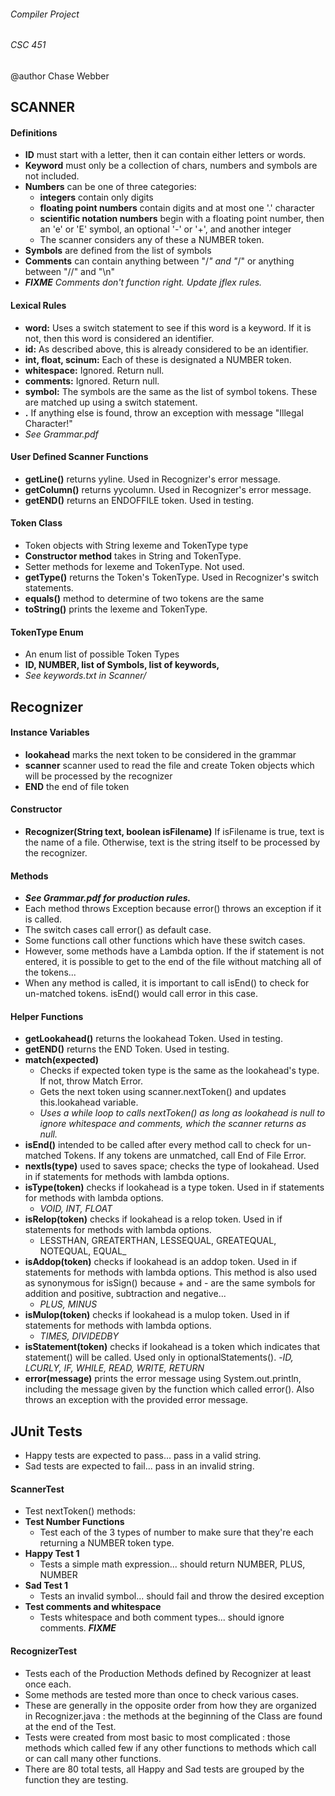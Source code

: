 ###### Compiler Project
###### CSC 451
@author Chase Webber


## SCANNER 

#### Definitions

- **ID** must start with a letter, then it can contain either letters or words. 
- **Keyword** must only be a collection of chars, numbers and symbols are not included. 
- **Numbers** can be one of three categories: 
	- **integers** contain only digits 
	- **floating point numbers** contain digits and at most one '.' character 
	- **scientific notation numbers** begin with a floating point number, then an 'e' or 'E' symbol, an optional '-' or '+', and another integer
	- The scanner considers any of these a NUMBER token. 
- **Symbols** are defined from the list of symbols
- **Comments** can contain anything between "/*" and "*/" or anything between "//" and "\n"
- ***FIXME*** _Comments don't function right. Update jflex rules._

	
#### Lexical Rules

- **word:** Uses a switch statement to see if this word is a keyword. If it is not, then this word is considered an identifier. 
- **id:** As described above, this is already considered to be an identifier. 
- **int, float, scinum:** Each of these is designated a NUMBER token. 	
- **whitespace:** Ignored. Return null. 
- **comments:** Ignored. Return null.
- **symbol:** The symbols are the same as the list of symbol tokens. These are matched up using a switch statement. 	
- **.**	If anything else is found, throw an exception with message "Illegal Character!"
- _See Grammar.pdf_

#### User Defined Scanner Functions
- **getLine()** returns yyline. Used in Recognizer's error message. 
- **getColumn()** returns yycolumn. Used in Recognizer's error message.
- **getEND()** returns an ENDOFFILE token. Used in testing.  
	
#### Token Class
- Token objects with String lexeme and TokenType type
- **Constructor method** takes in String and TokenType.
- Setter methods for lexeme and TokenType. Not used. 
- **getType()** returns the Token's TokenType. Used in Recognizer's switch statements. 
- **equals()** method to determine of two tokens are the same
- **toString()** prints the lexeme and TokenType. 

#### TokenType Enum
- An enum list of possible Token Types 
- **ID, NUMBER, list of Symbols, list of keywords,** 
- _See keywords.txt in Scanner/_

## Recognizer

#### Instance Variables
- **lookahead** marks the next token to be considered in the grammar
- **scanner** scanner used to read the file and create Token objects which will be processed by the recognizer
- **END** the end of file token

#### Constructor 
- **Recognizer(String text, boolean isFilename)** If isFilename is true, text is the name of a file. Otherwise, text is the string itself to be processed by the recognizer. 

#### Methods
- ***See Grammar.pdf for production rules.***
- Each method throws Exception because error() throws an exception if it is called. 
- The switch cases call error() as default case. 
- Some functions call other functions which have these switch cases. 
- However, some methods have a Lambda option. If the if statement is not entered, it is possible to get to the end of the file without matching all of the tokens...
- When any method is called, it is important to call isEnd() to check for un-matched tokens. isEnd() would call error in this case. 

#### Helper Functions
- **getLookahead()** returns the lookahead Token. Used in testing. 
- **getEND()** returns the END Token. Used in testing. 
- **match(expected)**
	- Checks if expected token type is the same as the lookahead's type. If not, throw Match Error.
	- Gets the next token using scanner.nextToken() and updates this.lookahead variable. 
	- _Uses a while loop to calls nextToken() as long as lookahead is null to ignore whitespace and comments, which the scanner returns as null._
- **isEnd()** intended to be called after every method call to check for un-matched Tokens. If any tokens are unmatched, call End of File Error.  
- **nextIs(type)** used to saves space; checks the type of lookahead. Used in if statements for methods with lambda options. 
- **isType(token)** checks if lookahead is a type token. Used in if statements for methods with lambda options. 
	- _VOID, INT, FLOAT_
- **isRelop(token)** checks if lookahead is a relop token. Used in if statements for methods with lambda options. 
	- LESSTHAN, GREATERTHAN, LESSEQUAL, GREATEQUAL, NOTEQUAL, EQUAL_ 
- **isAddop(token)** checks if lookahead is an addop token. Used in if statements for methods with lambda options. This method is also used as synonymous for isSign() because + and - are the same symbols for addition and positive, subtraction and negative... 
	- _PLUS, MINUS_
- **isMulop(token)** checks if lookahead is a mulop token. Used in if statements for methods with lambda options. 
	- _TIMES, DIVIDEDBY_
- **isStatement(token)** checks if lookahead is a token which indicates that statement() will be called. Used only in optionalStatements().
	-_ID, LCURLY, IF, WHILE, READ, WRITE, RETURN_
- **error(message)** prints the error message using System.out.println, including the message given by the function which called error(). Also throws an exception with the provided error message. 
 

## JUnit Tests
- Happy tests are expected to pass... pass in a valid string. 
- Sad tests are expected to fail... pass in an invalid string. 

#### ScannerTest
- Test nextToken() methods: 
- **Test Number Functions**
	- Test each of the 3 types of number to make sure that they're each returning a NUMBER token type. 
- **Happy Test 1**
	- Tests a simple math expression... should return NUMBER, PLUS, NUMBER
- **Sad Test 1**
	- Tests an invalid symbol... should fail and throw the desired exception
- **Test comments and whitespace**
	- Tests whitespace and both comment types... should ignore comments. ***FIXME***

#### RecognizerTest
- Tests each of the Production Methods defined by Recognizer at least once each. 
- Some methods are tested more than once to check various cases. 
- These are generally in the opposite order from how they are organized in Recognizer.java : the methods at the beginning of the Class are found at the end of the Test. 
- Tests were created from most basic to most complicated : those methods which called few if any other functions to methods which call or can call many other functions.
- There are 80 total tests, all Happy and Sad tests are grouped by the function they are testing.  
